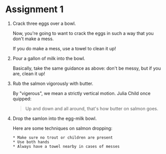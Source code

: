 # Assignment 1

1. Crack three eggs over a bowl.
    
   Now, you're going to want to crack the eggs in such a way that you don't make a mess.
    
   If you do make a mess, use a towel to clean it up!
  
2. Pour a gallon of milk into the bowl.
   
   Basically, take the same guidance as above: don't be messy, but if you are, clean it up!
    
3. Rub the salmon vigorously with butter.

   By "vigerous", we mean a strictly vertical motion. Julia Child once quipped:
    
    > Up and down and all around, that's how butter on salmon goes.
   
4. Drop the samlon into the egg-milk bowl.
  
    Here are some techniques on salmon dropping:
      
       * Make sure no trout or children are present
       * Use both hands
       * Always have a towel nearby in cases of messes
